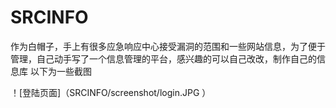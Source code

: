 # SRCINFO
作为白帽子，手上有很多应急响应中心接受漏洞的范围和一些网站信息，为了便于管理，自己动手写了一个信息管理的平台，感兴趣的可以自己改改，制作自己的信息库
以下为一些截图

！[登陆页面]（SRCINFO/screenshot/login.JPG ）
